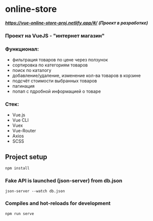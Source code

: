 # online-store
***<https://vue-online-store-proj.netlify.app/#/>***
***(Проект в разработке)***

### **Проект на VueJS - "интернет магазин"** 

### Функционал: 
* фильтрация товаров по цене через ползунок
* сортировка по категориям товаров
* поиск по каталогу
* добавление/удаление, изменение кол-ва товаров в корзине
* подсчёт стоимости выбранных товаров
* пагинация
* попап с пдробной информацией о товаре

### Стек: 
* Vue.js
* Vue CLI
* Vuex
* Vue-Router
* Axios
* SCSS


## Project setup
```
npm install
```
### Fake API is launched (json-server) from db.json
```
json-server --watch db.json
```
### Compiles and hot-reloads for development
```
npm run serve
```
